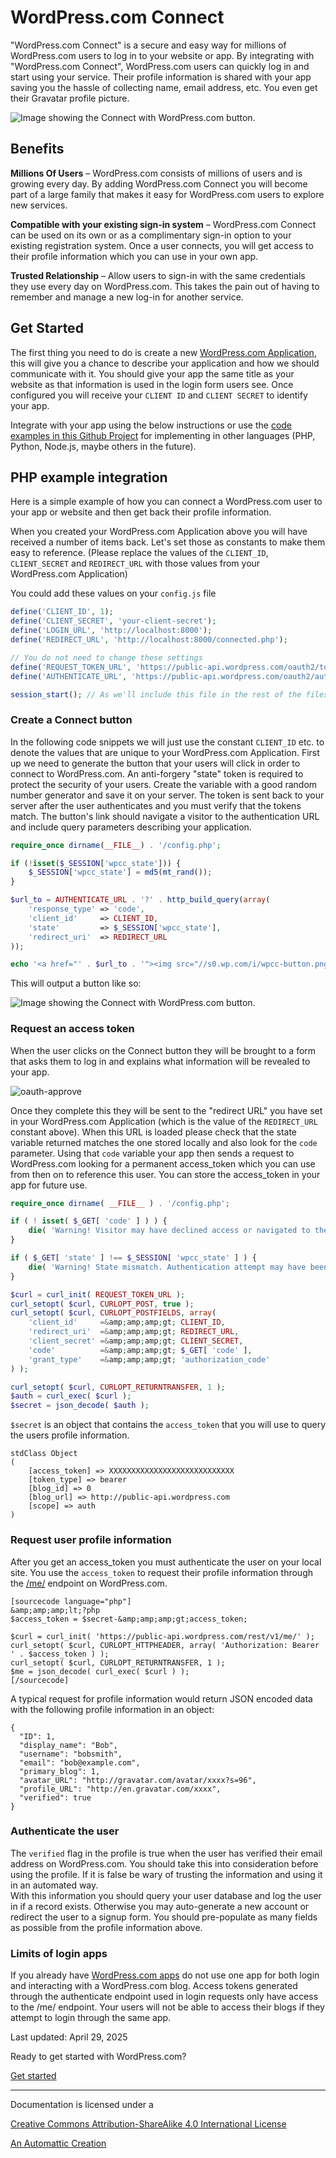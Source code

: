 # WordPress.com Connect


"WordPress.com Connect" is a secure and easy way for millions of WordPress.com users to log in to your website or app. By integrating with "WordPress.com Connect", WordPress.com users can quickly log in and start using your service. Their profile information is shared with your app saving you the hassle of collecting name, email address, etc. You even get their Gravatar profile picture.

![Image showing the Connect with WordPress.com button.](https://s0.wp.com/i/wpcc-button.png)
  

## Benefits

**Millions Of Users** – WordPress.com consists of millions of users and is growing every day. By adding WordPress.com Connect you will become part of a large family that makes it easy for WordPress.com users to explore new services.

**Compatible with your existing sign-in system** – WordPress.com Connect can be used on its own or as a complimentary sign-in option to your existing registration system. Once a user connects, you will get access to their profile information which you can use in your own app.

**Trusted Relationship** – Allow users to sign-in with the same credentials they use every day on WordPress.com. This takes the pain out of having to remember and manage a new log-in for another service.

## Get Started

The first thing you need to do is create a new [WordPress.com Application](https://developer.wordpress.com/apps/), this will give you a chance to describe your application and how we should communicate with it. You should give your app the same title as your website as that information is used in the login form users see. Once configured you will receive your `CLIENT ID` and `CLIENT SECRET` to identify your app.

Integrate with your app using the below instructions or use the [code examples in this Github Project](https://github.com/Automattic/wpcom-connect-examples "WP.com Connect Code Examples") for implementing in other languages (PHP, Python, Node.js, maybe others in the future).

## PHP example integration

Here is a simple example of how you can connect a WordPress.com user to your app or website and then get back their profile information.

When you created your WordPress.com Application above you will have received a number of items back. Let's set those as constants to make them easy to reference. (Please replace the values of the `CLIENT_ID`, `CLIENT_SECRET` and `REDIRECT_URL` with those values from your WordPress.com Application)

You could add these values on your `config.js` file 
```php
define('CLIENT_ID', 1);
define('CLIENT_SECRET', 'your-client-secret');
define('LOGIN_URL', 'http://localhost:8000');
define('REDIRECT_URL', 'http://localhost:8000/connected.php');

// You do not need to change these settings
define('REQUEST_TOKEN_URL', 'https://public-api.wordpress.com/oauth2/token');
define('AUTHENTICATE_URL', 'https://public-api.wordpress.com/oauth2/authenticate');

session_start(); // As we'll include this file in the rest of the files we can inititiate session here (we'll need the session to store the state value)
```

### Create a Connect button

In the following code snippets we will just use the constant `CLIENT_ID` etc. to denote the values that are unique to your WordPress.com Application. First up we need to generate the button that your users will click in order to connect to WordPress.com. An anti-forgery "state" token is required to protect the security of your users. Create the variable with a good random number generator and save it on your server. The token is sent back to your server after the user authenticates and you must verify that the tokens match. The button's link should navigate a visitor to the authentication URL and include query parameters describing your application.

```php
require_once dirname(__FILE__) . '/config.php';

if (!isset($_SESSION['wpcc_state'])) {
	$_SESSION['wpcc_state'] = md5(mt_rand());
}

$url_to = AUTHENTICATE_URL . '?' . http_build_query(array(
	'response_type' => 'code',
	'client_id'     => CLIENT_ID,
	'state'         => $_SESSION['wpcc_state'],
	'redirect_uri'  => REDIRECT_URL
));

echo '<a href="' . $url_to . '"><img src="//s0.wp.com/i/wpcc-button.png" width="231" /></a>';
```

This will output a button like so:

![Image showing the Connect with WordPress.com button.](http://s0.wp.com/i/wpcc-button.png)

### Request an access token

When the user clicks on the Connect button they will be brought to a form that asks them to log in and explains what information will be revealed to your app.

![oauth-approve](https://wpdeveloperstaging.files.wordpress.com/2024/02/e124d-oauth-approve.png)

Once they complete this they will be sent to the "redirect URL" you have set in your WordPress.com Application (which is the value of the `REDIRECT_URL` constant above). When this URL is loaded please check that the state variable returned matches the one stored locally and also look for the `code` parameter. Using that `code` variable your app then sends a request to WordPress.com looking for a permanent access\_token which you can use from then on to reference this user. You can store the access\_token in your app for future use.

```php
require_once dirname( __FILE__ ) . '/config.php';

if ( ! isset( $_GET[ 'code' ] ) ) {
	die( 'Warning! Visitor may have declined access or navigated to the page without being redirected.' );
}

if ( $_GET[ 'state' ] !== $_SESSION[ 'wpcc_state' ] ) {
	die( 'Warning! State mismatch. Authentication attempt may have been compromised.' );
}

$curl = curl_init( REQUEST_TOKEN_URL );
curl_setopt( $curl, CURLOPT_POST, true );
curl_setopt( $curl, CURLOPT_POSTFIELDS, array(
	'client_id'     =&amp;amp;amp;gt; CLIENT_ID,
	'redirect_uri'  =&amp;amp;amp;gt; REDIRECT_URL,
	'client_secret' =&amp;amp;amp;gt; CLIENT_SECRET,
	'code'          =&amp;amp;amp;gt; $_GET[ 'code' ],
	'grant_type'    =&amp;amp;amp;gt; 'authorization_code'
) );

curl_setopt( $curl, CURLOPT_RETURNTRANSFER, 1 );
$auth = curl_exec( $curl );
$secret = json_decode( $auth );
```

`$secret` is an object that contains the `access_token` that you will use to query the users profile information.

```
stdClass Object 
(
    [access_token] => XXXXXXXXXXXXXXXXXXXXXXXXXXXX
    [token_type] => bearer
    [blog_id] => 0
    [blog_url] => http://public-api.wordpress.com
    [scope] => auth
)
```

### Request user profile information

After you get an access\_token you must authenticate the user on your local site. You use the `access_token` to request their profile information through the [/me/](https://developer.wordpress.com/docs/api/1/get/me/) endpoint on WordPress.com.

```
[sourcecode language="php"]
&amp;amp;amp;lt;?php
$access_token = $secret-&amp;amp;amp;gt;access_token;

$curl = curl_init( 'https://public-api.wordpress.com/rest/v1/me/' );
curl_setopt( $curl, CURLOPT_HTTPHEADER, array( 'Authorization: Bearer ' . $access_token ) );
curl_setopt( $curl, CURLOPT_RETURNTRANSFER, 1 );
$me = json_decode( curl_exec( $curl ) );
[/sourcecode]
```

A typical request for profile information would return JSON encoded data with the following profile information in an object:

```
{
  "ID": 1,
  "display_name": "Bob",
  "username": "bobsmith",
  "email": "bob@example.com",
  "primary_blog": 1,
  "avatar_URL": "http://gravatar.com/avatar/xxxx?s=96",
  "profile_URL": "http://en.gravatar.com/xxxx",
  "verified": true
}
```

### Authenticate the user

The `verified` flag in the profile is true when the user has verified their email address on WordPress.com. You should take this into consideration before using the profile. If it is false be wary of trusting the information and using it in an automated way.  
With this information you should query your user database and log the user in if a record exists. Otherwise you may auto-generate a new account or redirect the user to a signup form. You should pre-populate as many fields as possible from the profile information above.

### Limits of login apps

If you already have [WordPress.com apps](https://developer.wordpress.com/apps/) do not use one app for both login and interacting with a WordPress.com blog. Access tokens generated through the authenticate endpoint used in login requests only have access to the /me/ endpoint. Your users will not be able to access their blogs if they attempt to login through the same app.

Last updated: April 29, 2025

Ready to get started with WordPress.com?

[Get started](https://wordpress.com/start/hosting?flow=new-hosted-site&ref=developer-docs)

---

Documentation is licensed under a

[Creative Commons Attribution-ShareAlike 4.0 International License](https://creativecommons.org/licenses/by-sa/4.0/)

[An Automattic Creation](https://automattic.com/)